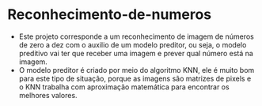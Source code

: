 # Reconhecimento-de-numeros

  * Este projeto corresponde a um reconhecimento de imagem de números de zero a dez com o auxilio de um modelo preditor, ou seja, o modelo preditivo vai ter que receber
    uma imagem e prever qual número está na imagem. 
  * O modelo preditor é criado por meio do algoritmo KNN, ele é muito bom para este tipo de situação, porque as imagens são matrizes de pixels e o KNN trabalha com 
    aproximação matemática para encontrar os melhores valores.
